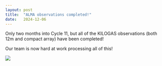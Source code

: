 ```yaml
---
layout: post
title:  "ALMA observations completed!"
date:   2024-12-06
---
```


<p class="intro"><span class="dropcap"></span>Only two months into Cycle 11, but all of the KILOGAS observations (both 12m and compact array) have been completed!</p>

Our team is now hard at work processing all of this! 

<img src='../../assets/img/alma.jpg'>